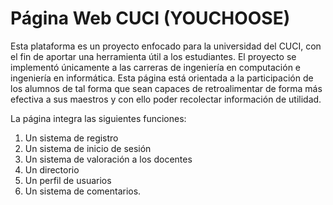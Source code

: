 # Página Web CUCI (YOUCHOOSE)
Esta plataforma es un proyecto enfocado para la universidad del CUCI, con el fin de aportar una herramienta útil a los estudiantes. El proyecto se implementó únicamente a las carreras de ingeniería en computación e ingeniería en informática. Esta página está orientada a la participación de los alumnos de tal forma que sean capaces de retroalimentar de forma más efectiva a sus maestros y con ello poder recolectar información de utilidad.

La página integra las siguientes funciones:

1. Un sistema de registro
2. Un sistema de inicio de sesión
3. Un sistema de valoración a los docentes
4. Un directorio
5. Un perfil de usuarios
6. Un sistema de comentarios.
